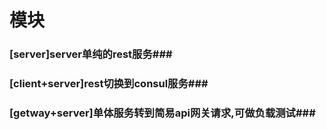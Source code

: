 # 模块 #

### [server]server单纯的rest服务###
### [client+server]rest切换到consul服务###
### [getway+server]单体服务转到简易api网关请求,可做负载测试###